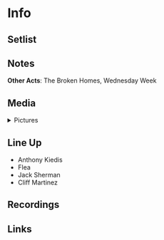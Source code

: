 # Info

## Setlist

## Notes

**Other Acts**: The Broken Homes, Wednesday Week

## Media 

<details>
  <summary>Pictures</summary>
  <img alt="Clipping" title="Clipping" src="19840709a.jpg" height="200" />
</details>

## Line Up

* Anthony Kiedis
* Flea
* Jack Sherman
* Cliff Martinez

## Recordings

## Links